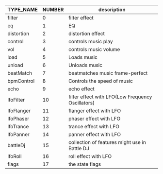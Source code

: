 | TYPE_NAME  | NUMBER | description                                       |
| ---------- | ------ | ------------------------------------------------- |
| filter     | 0      | filter effect                                     |
| eq         | 1      | EQ                                                |
| distortion | 2      | distortion effect                                 |
| control    | 3      | controls music play                               |
| vol        | 4      | controls music volume                             |
| load       | 5      | Loads music                                       |
| unload     | 6      | Unloads music                                     |
| beatMatch  | 7      | beatmatches music frame-perfect                   |
| bpmControl | 8      | Controls the speed of music                       |
| echo       | 9      | echo effect                                       |
| lfoFilter  | 10     | filter effect with LFO(Low Frequency Oscillators) |
| lfoFlanger | 11     | flanger effect with LFO                           |
| lfoPhaser  | 12     | phaser effect with LFO                            |
| lfoTrance  | 13     | trance effect with LFO                            |
| lfoPanner  | 14     | panner effect with LFO                            |
| battleDj   | 15     | collection of features might use in Battle DJ     |
| lfoRoll    | 16     | roll effect with LFO                              |
| flags      | 17     | the state flags                                   |

